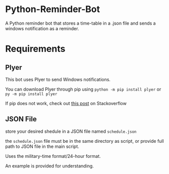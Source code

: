 # Python-Reminder-Bot
A Python reminder bot that stores a time-table in a .json file and sends a windows notification as a reminder.

# Requirements
## Plyer
This bot uses Plyer to send Windows notifications.

You can download Plyer through pip using `python -m pip install plyer` or `py -m pip install plyer`

If pip does not work, check out [this post](https://stackoverflow.com/questions/23708898/pip-is-not-recognized-as-an-internal-or-external-command) on Stackoverflow

## JSON File
store your desired shedule in a JSON file named `schedule.json`

the `schedule.json` file must be in the same directory as script, or provide full path to JSON file in the main script.

Uses the military-time format/24-hour format.

An example is provided for understanding.

